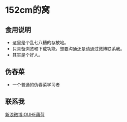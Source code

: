 152cm的窝
==============
食用说明
----
- 这里是个乱七八糟的存放地。
- 只具备浏览和下载功能，想要沟通还是请通过微博联系我。
- 其实是个好人。

伪春菜
----
- 一个普通的伪春菜学习者

联系我
-----
  <a href="https://weibo.com/u/3091416457" target="_blank">新浪微博:OUHE藕荷</a>

